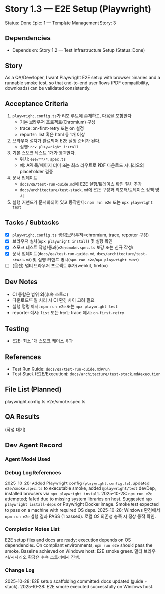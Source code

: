 # Story 1.3 — E2E Setup (Playwright)

Status: Done
Epic: 1 — Template Management
Story: 3

## Dependencies
- Depends on: Story 1.2 — Test Infrastructure Setup (Status: Done)

## Story
As a QA/Developer,
I want Playwright E2E setup with browser binaries and a runnable smoke test,
so that end-to-end user flows (PDF compatibility, downloads) can be validated consistently.

## Acceptance Criteria
1. `playwright.config.ts`가 리포 루트에 존재하고, 다음을 포함한다:
   - 기본 브라우저 프로젝트(Chromium) 구성
   - trace: on-first-retry 또는 on 설정
   - reporter: list 혹은 html 등 1개 이상
2. 브라우저 설치가 완료되어 E2E 실행 준비가 된다.
   - 실행: `npx playwright install`
3. 기본 스모크 테스트 1개가 통과한다.
   - 위치: `e2e/**/*.spec.ts`
   - 예: API 목/페이지 더미 또는 최소 라우트로 PDF 다운로드 시나리오의 placeholder 검증
4. 문서 업데이트
   - `docs/qa/test-run-guide.md`에 E2E 실행/트레이스 확인 절차 추가
   - `docs/architecture/test-stack.md`에 E2E 구성과 리포터/트레이스 정책 명시
 5. 실행 커맨드가 문서화되어 있고 동작한다: `npm run e2e` 또는 `npx playwright test`

## Tasks / Subtasks
- [x] `playwright.config.ts` 생성(브라우저=chromium, trace, reporter 구성)
- [x] 브라우저 설치(`npx playwright install`) 및 실행 확인
- [x] 스모크 테스트 작성/통과(`e2e/smoke.spec.ts` 보강 또는 신규 작성)
- [x] 문서 업데이트(`docs/qa/test-run-guide.md`, `docs/architecture/test-stack.md`) 및 실행 커맨드 명시(`npm run e2e`/`npx playwright test`)
- [ ] (옵션) 멀티 브라우저 프로젝트 추가(webkit, firefox)

## Dev Notes
- CI 통합은 범위 외(후속 스토리)
- 다운로드/파일 처리 시 CI 환경 차이 고려 필요
 - 실행 명령 예시: `npm run e2e` 또는 `npx playwright test`
 - reporter 예시: `list` 또는 `html`; trace 예시: `on-first-retry`

## Testing
- E2E: 최소 1개 스모크 케이스 통과

## References
- Test Run Guide: `docs/qa/test-run-guide.md#run`
- Test Stack (E2E/Execution): `docs/architecture/test-stack.md#execution`

## File List (Planned)
playwright.config.ts
e2e/smoke.spec.ts

## QA Results
(작성 대기)

## Dev Agent Record
### Agent Model Used
### Debug Log References
2025-10-28: Added Playwright config (`playwright.config.ts`), updated `e2e/smoke.spec.ts` to executable smoke, added `@playwright/test` devDep, installed browsers via `npx playwright install`.
2025-10-28: `npm run e2e` attempted; failed due to missing system libraries on host. Suggested `npx playwright install-deps` or Playwright Docker image. Smoke test expected to pass on a machine with required OS deps.
2025-10-28: Windows 환경에서 `npm run e2e` 실행 결과 PASS (1 passed). 로컬 OS 의존성 충족 시 정상 동작 확인.
### Completion Notes List
E2E setup files and docs are ready; execution depends on OS dependencies. On compliant environments, `npm run e2e` should pass the smoke.
Baseline achieved on Windows host: E2E smoke green. 멀티 브라우저/시나리오 확장은 후속 스토리에서 진행.
### Change Log
2025-10-28: E2E setup scaffolding committed; docs updated (guide + stack).
2025-10-28: E2E smoke executed successfully on Windows host.
